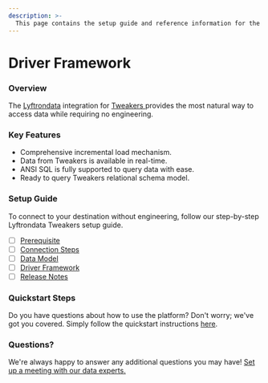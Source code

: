 ```yaml
---
description: >-
  This page contains the setup guide and reference information for the Tweakers source connector.
---
```


# Driver Framework

### Overview

The [Lyftrondata](https://www.lyftrondata.com/) integration for [Tweakers](https://www.lyftrondata.com/integration/tweakers/)[ ](https://www.lyftrondata.com/integration/tweakers/)provides the most natural way to access data while requiring no engineering.

### Key Features

* Comprehensive incremental load mechanism.
* Data from Tweakers is available in real-time.&#x20;
* ANSI SQL is fully supported to query data with ease.
* Ready to query Tweakers relational schema model.

### Setup Guide

To connect to your destination without engineering, follow our step-by-step Lyftrondata Tweakers setup guide.

* [ ] [Prerequisite](../../marketing-analytics/tweakers/prerequisite.md)
* [ ] [Connection Steps](../../marketing-analytics/tweakers/connection-steps.md)
* [ ] [Data Model](../../marketing-analytics/tweakers/data-model/)
* [ ] [Driver Framework](../../marketing-analytics/tweakers/driver-framework/)
* [ ] [Release Notes](../../marketing-analytics/tweakers/release-notes.md)

### Quickstart Steps

Do you have questions about how to use the platform? Don't worry; we've got you covered. Simply follow the quickstart instructions [here](../../../quickstart-steps.md).

### Questions? <a href="#questions" id="questions"></a>

We're always happy to answer any additional questions you may have! [Set up a meeting with our data experts.](https://www.lyftrondata.com/book-a-meeting/)


